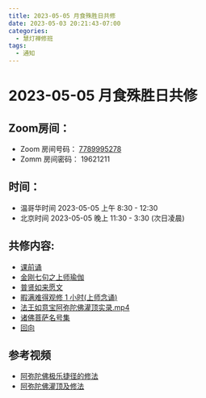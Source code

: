 ```yaml
---
title: 2023-05-05 月食殊胜日共修
date: 2023-05-03 20:21:43-07:00
categories:
  - 慧灯禅修班
tags:
  - 通知
---
```

# 2023-05-05 月食殊胜日共修

## Zoom房间：

-   Zoom 房间号码： [7789995278](https://us02web.zoom.us/j/7789995278?pwd=VjZmbWJFY2k2K0E5RVB2cTNIQmhqUT09)
-   Zomm 房间密码： 19621211

## 时间：

- 温哥华时间 2023-05-05 上午 8:30 - 12:30
- 北京时间 2023-05-05 晚上 11:30 - 3:30 (次日凌晨)

## 共修内容:

- [课前诵](https://s3.ca-central-1.wasabisys.com/hddata/f.huidengchanxiu.net/hdv/videos/%E8%AF%BE%E5%89%8D%E5%BF%B5%E8%AF%B5.mp4)
- [金刚七句之上师瑜伽](https://s3.ca-central-1.wasabisys.com/hddata/f.huidengchanxiu.net/hdv/videos/%e9%87%91%e5%88%9a%e4%b8%83%e5%8f%a5-%e6%b5%81%e7%95%85%e7%89%88.mp4)
- [普贤如来愿文](https://s3.ca-central-1.wasabisys.com/hddata/f.huidengchanxiu.net/hdv/videos/%e6%99%ae%e8%b4%a4%e5%a6%82%e6%9d%a5%e6%84%bf%e6%96%87.mp4)
- [暇满难得观修 1 小时(上师念诵)](https://s3.ca-central-1.wasabisys.com/hddata/f.huidengchanxiu.net/hdv/v/4jx/%E6%9A%87%E6%BB%A1%E9%9A%BE%E5%BE%97-%E4%B8%8A%E5%B8%88%E5%BF%B5%E8%AF%B5.mp4)
- [法王如意宝阿弥陀佛灌顶实录.mp4](https://s3.ca-central-1.wasabisys.com/hddata/f.huidengchanxiu.net/hdv/v/法王如意宝阿弥陀佛灌顶实录.mp4)
- [诸佛菩萨名号集](https://s3.ca-central-1.wasabisys.com/hddata/f.huidengchanxiu.net/hdv/yigui/%e8%af%b8%e4%bd%9b%e8%8f%a9%e8%90%a8%e5%90%8d%e5%8f%b7%e9%9b%86-%e5%bf%b5%e8%af%b5%e4%bb%aa%e8%bd%a8.mp4)
- [回向](https://s3.ca-central-1.wasabisys.com/hddata/f.huidengchanxiu.net/hdv/videos/%E5%9B%9E%E5%90%91(2021%E7%89%88).mp4)


## 参考视频
- [阿弥陀佛极乐捷径的修法](https://www.youtube.com/watch?v=uXSWtTpl6so)
- [阿弥陀佛灌顶及修法](https://www.youtube.com/watch?v=_104wnHFF38&t=4238s&ab_channel=%E7%B4%A2%E8%BE%BE%E5%90%89%E5%A0%AA%E5%B8%83)
